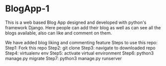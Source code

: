 # BlogApp-1
This is a web based Blog App designed and developed with  python's framework Django. Here people can add their blog as well as can see all the blogs available, also can like and comment on them.




We have added blog liking and commenting feature
Steps to use this repo:
Step1: Fork this repo
Step2: git clone 
Step3: navigate to downloaded repo
Step4: virtualenv env
Step5: activate virtual environment
Step6: python3 manage.py migrate
Step7: python3 manage.py runserver
